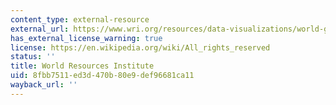 ```yaml
---
content_type: external-resource
external_url: https://www.wri.org/resources/data-visualizations/world-greenhouse-gas-emissions-2016
has_external_license_warning: true
license: https://en.wikipedia.org/wiki/All_rights_reserved
status: ''
title: World Resources Institute
uid: 8fbb7511-ed3d-470b-80e9-def96681ca11
wayback_url: ''
---
```

